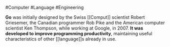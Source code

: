 #Computer #Language #Engineering 

**Go** was initially designed by the Swiss [[Comput]] scientist Robert Griesemer, the Canadian programmer Rob Pike and the American computer scientist Ken Thompson, while working at Google, in 2007. **It was developed to improve programming productivity**, maintaining useful characteristics of other [[language]]s already in use.